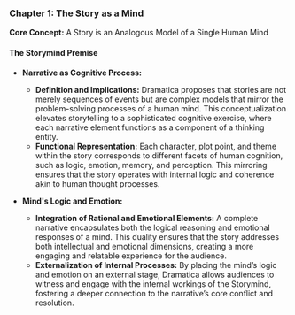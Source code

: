 ### **Chapter 1: The Story as a Mind**

**Core Concept:** A Story is an Analogous Model of a Single Human Mind

#### **The Storymind Premise**

- **Narrative as Cognitive Process:**

  - **Definition and Implications:** Dramatica proposes that stories are not merely sequences of events but are complex models that mirror the problem-solving processes of a human mind. This conceptualization elevates storytelling to a sophisticated cognitive exercise, where each narrative element functions as a component of a thinking entity.
  - **Functional Representation:** Each character, plot point, and theme within the story corresponds to different facets of human cognition, such as logic, emotion, memory, and perception. This mirroring ensures that the story operates with internal logic and coherence akin to human thought processes.

- **Mind's Logic and Emotion:**
  - **Integration of Rational and Emotional Elements:** A complete narrative encapsulates both the logical reasoning and emotional responses of a mind. This duality ensures that the story addresses both intellectual and emotional dimensions, creating a more engaging and relatable experience for the audience.
  - **Externalization of Internal Processes:** By placing the mind’s logic and emotion on an external stage, Dramatica allows audiences to witness and engage with the internal workings of the Storymind, fostering a deeper connection to the narrative’s core conflict and resolution.
